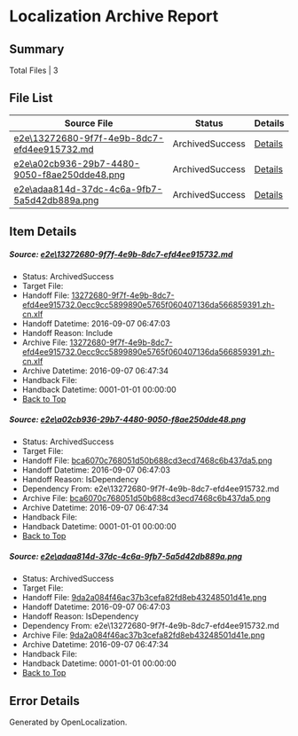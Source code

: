 # <a name='report-top'></a> Localization Archive Report

## Summary
 Total Files | 3

## File List
 Source File | Status | Details 
 ----------- | ------ | ------- 
 [e2e\13272680-9f7f-4e9b-8dc7-efd4ee915732.md](https://github.com/OpenLocalizationTestOrg/ol-test0/blob/bacc33571c472eae114ae178e96885e05e5ead8d/e2e/13272680-9f7f-4e9b-8dc7-efd4ee915732.md) | ArchivedSuccess | [Details](#fd733818f06262e7dcfe0179e3fc034942009f341)
 [e2e\a02cb936-29b7-4480-9050-f8ae250dde48.png](https://github.com/OpenLocalizationTestOrg/ol-test0/blob/bacc33571c472eae114ae178e96885e05e5ead8d/e2e/a02cb936-29b7-4480-9050-f8ae250dde48.png) | ArchivedSuccess | [Details](#bca6070c768051d50b688cd3ecd7468c6b437da52)
 [e2e\adaa814d-37dc-4c6a-9fb7-5a5d42db889a.png](https://github.com/OpenLocalizationTestOrg/ol-test0/blob/bacc33571c472eae114ae178e96885e05e5ead8d/e2e/adaa814d-37dc-4c6a-9fb7-5a5d42db889a.png) | ArchivedSuccess | [Details](#9da2a084f46ac37b3cefa82fd8eb43248501d41e3)

## Item Details
##### <a name='fd733818f06262e7dcfe0179e3fc034942009f341'></a> Source: [e2e\13272680-9f7f-4e9b-8dc7-efd4ee915732.md](https://github.com/OpenLocalizationTestOrg/ol-test0/blob/bacc33571c472eae114ae178e96885e05e5ead8d/e2e/13272680-9f7f-4e9b-8dc7-efd4ee915732.md)
* Status: ArchivedSuccess
* Target File: 
* Handoff File: [13272680-9f7f-4e9b-8dc7-efd4ee915732.0ecc9cc5899890e5765f060407136da566859391.zh-cn.xlf](https://github.com/OpenLocalizationTestOrg/ol-test0-handoff/blob/a86d61b301630483c43523347394e22fc9c605bc/ol-handoff/OpenLocalizationTestOrg/ol-test0-zhcn/ci/ht/13272680-9f7f-4e9b-8dc7-efd4ee915732.0ecc9cc5899890e5765f060407136da566859391.zh-cn.xlf)
* Handoff Datetime: 2016-09-07 06:47:03
* Handoff Reason: Include
* Archive File: [13272680-9f7f-4e9b-8dc7-efd4ee915732.0ecc9cc5899890e5765f060407136da566859391.zh-cn.xlf](https://github.com/OpenLocalizationTestOrg/ol-test0-handoff/blob/8131f4243fe3cf9adb8a74797e25f65ff081b39a/ol-archive/OpenLocalizationTestOrg/ol-test0-zhcn/ci/ht/13272680-9f7f-4e9b-8dc7-efd4ee915732.0ecc9cc5899890e5765f060407136da566859391.zh-cn.xlf)
* Archive Datetime: 2016-09-07 06:47:34
* Handback File: 
* Handback Datetime: 0001-01-01 00:00:00
* [Back to Top](#report-top)

##### <a name='bca6070c768051d50b688cd3ecd7468c6b437da52'></a> Source: [e2e\a02cb936-29b7-4480-9050-f8ae250dde48.png](https://github.com/OpenLocalizationTestOrg/ol-test0/blob/bacc33571c472eae114ae178e96885e05e5ead8d/e2e/a02cb936-29b7-4480-9050-f8ae250dde48.png)
* Status: ArchivedSuccess
* Target File: 
* Handoff File: [bca6070c768051d50b688cd3ecd7468c6b437da5.png](https://github.com/OpenLocalizationTestOrg/ol-test0-handoff/blob/a86d61b301630483c43523347394e22fc9c605bc/ol-handoff/OpenLocalizationTestOrg/ol-test0-zhcn/ci/ht/bca6070c768051d50b688cd3ecd7468c6b437da5.png)
* Handoff Datetime: 2016-09-07 06:47:03
* Handoff Reason: IsDependency
* Dependency From: e2e\13272680-9f7f-4e9b-8dc7-efd4ee915732.md
* Archive File: [bca6070c768051d50b688cd3ecd7468c6b437da5.png](https://github.com/OpenLocalizationTestOrg/ol-test0-handoff/blob/8131f4243fe3cf9adb8a74797e25f65ff081b39a/ol-archive/OpenLocalizationTestOrg/ol-test0-zhcn/ci/ht/bca6070c768051d50b688cd3ecd7468c6b437da5.png)
* Archive Datetime: 2016-09-07 06:47:34
* Handback File: 
* Handback Datetime: 0001-01-01 00:00:00
* [Back to Top](#report-top)

##### <a name='9da2a084f46ac37b3cefa82fd8eb43248501d41e3'></a> Source: [e2e\adaa814d-37dc-4c6a-9fb7-5a5d42db889a.png](https://github.com/OpenLocalizationTestOrg/ol-test0/blob/bacc33571c472eae114ae178e96885e05e5ead8d/e2e/adaa814d-37dc-4c6a-9fb7-5a5d42db889a.png)
* Status: ArchivedSuccess
* Target File: 
* Handoff File: [9da2a084f46ac37b3cefa82fd8eb43248501d41e.png](https://github.com/OpenLocalizationTestOrg/ol-test0-handoff/blob/a86d61b301630483c43523347394e22fc9c605bc/ol-handoff/OpenLocalizationTestOrg/ol-test0-zhcn/ci/ht/9da2a084f46ac37b3cefa82fd8eb43248501d41e.png)
* Handoff Datetime: 2016-09-07 06:47:03
* Handoff Reason: IsDependency
* Dependency From: e2e\13272680-9f7f-4e9b-8dc7-efd4ee915732.md
* Archive File: [9da2a084f46ac37b3cefa82fd8eb43248501d41e.png](https://github.com/OpenLocalizationTestOrg/ol-test0-handoff/blob/8131f4243fe3cf9adb8a74797e25f65ff081b39a/ol-archive/OpenLocalizationTestOrg/ol-test0-zhcn/ci/ht/9da2a084f46ac37b3cefa82fd8eb43248501d41e.png)
* Archive Datetime: 2016-09-07 06:47:34
* Handback File: 
* Handback Datetime: 0001-01-01 00:00:00
* [Back to Top](#report-top)


## Error Details

Generated by OpenLocalization.
